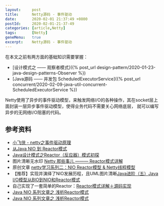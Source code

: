 ```yaml
---
layout:     post
title:      Netty源码 - 事件驱动
date:       2020-02-01 21:37:49 +0800
postId:     2020-02-01-21-37-49
categories: [article,Netty]
tags:       [Netty]
geneMenu:   true
excerpt:    Netty源码 - 事件驱动
---
```


在本文之前有两方面的基础知识需要掌握：
* [设计模式之 —— 观察者模式]({% post_url design-pattern/2020-01-23-java-design-patterns-Observer %})
* [Java源码 —— 并发包 ScheduledExecutorService]({% post_url concurrent/2020-02-09-java-util-concurrent-ScheduledExecutorService %})

Netty使用了异步的事件驱动模型，来触发网络I/O的各种操作，其在socket层上面封装一层异步事件驱动模型，使得业务代码不需要关心网络底层，
就可以编写异步的无网络I/O阻塞的代码。



## 参考资料

* [小飞侠 - netty之事件驱动原理](https://blog.csdn.net/qq_26562641/article/details/50392308)
* [从Java NIO 到 Reactor模式](https://www.javazhiyin.com/52132.html)
* [Java设计模式之Reactor（反应器）模式初探](https://blog.csdn.net/u013412772/article/details/80190460)
* 图片清晰无水印 [Netty 那些事儿 ——— Reactor模式详解](https://www.jianshu.com/p/1ccbc6a348db)
* 原创文章 [netty学习系列二：NIO Reactor模型 & Netty线程模型](https://www.jianshu.com/p/38b56531565d)
* 【推荐】实现并演绎了NIO发展历程，且UML图片清晰[Java进阶（五）Java I/O模型从BIO到NIO和Reactor模式](http://www.jasongj.com/java/nio_reactor/)
* 自己实现了一套简单的Reactor：[Reactor模式详解＋源码实现](https://www.jianshu.com/p/188ef8462100)
* [Java NIO 系列文章之 浅析Reactor模式](https://juejin.im/post/5ba3845e6fb9a05cdd2d03c0)
* [Java NIO 系列文章之 浅析Reactor模式](https://pjmike.github.io/2018/09/20/Java-NIO-系列文章之-浅析Reactor模式/)

